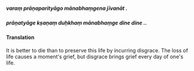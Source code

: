 ##### varaṃ prāṇaparityāgo mānabhaṃgena jīvanāt .
##### prāṇatyāge kṣaṇaṃ duḥkhaṃ mānabhaṃge dine dine ..

#### Translation

It is better to die than to preserve this life by incurring disgrace. The loss of life causes a moment's grief, but disgrace brings grief every day of one's life.
